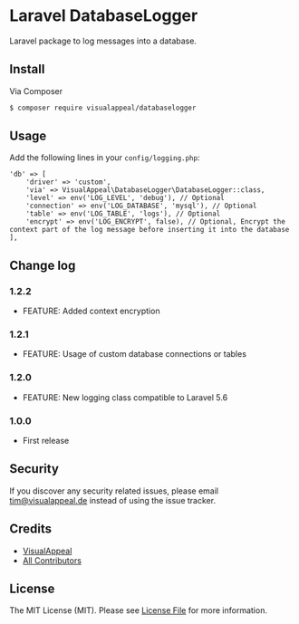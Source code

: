 # Laravel DatabaseLogger

Laravel package to log messages into a database.

## Install

Via Composer

``` bash
$ composer require visualappeal/databaselogger
```

## Usage

Add the following lines in your `config/logging.php`:

```
'db' => [
    'driver' => 'custom',
    'via' => VisualAppeal\DatabaseLogger\DatabaseLogger::class,
    'level' => env('LOG_LEVEL', 'debug'), // Optional
    'connection' => env('LOG_DATABASE', 'mysql'), // Optional
    'table' => env('LOG_TABLE', 'logs'), // Optional
    'encrypt' => env('LOG_ENCRYPT', false), // Optional, Encrypt the context part of the log message before inserting it into the database
],
```

## Change log

### 1.2.2

* FEATURE: Added context encryption

### 1.2.1

* FEATURE: Usage of custom database connections or tables

### 1.2.0

* FEATURE: New logging class compatible to Laravel 5.6

### 1.0.0

* First release

## Security

If you discover any security related issues, please email tim@visualappeal.de instead of using the issue tracker.

## Credits

- [VisualAppeal][link-author]
- [All Contributors][link-contributors]

## License

The MIT License (MIT). Please see [License File](LICENSE.md) for more information.

[ico-version]: https://img.shields.io/packagist/v/VisualAppeal/DatabaseLogger.svg?style=flat-square
[ico-license]: https://img.shields.io/badge/license-MIT-brightgreen.svg?style=flat-square

[link-packagist]: https://packagist.org/packages/VisualAppeal/DatabaseLogger
[link-author]: https://github.com/visualappeal
[link-contributors]: ../../contributors
